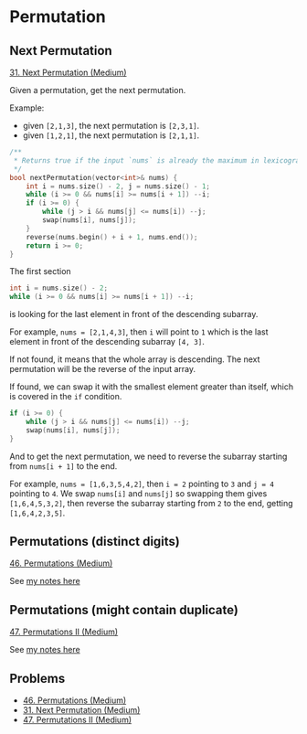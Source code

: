 # Permutation

## Next Permutation

[31. Next Permutation (Medium)](https://leetcode.com/problems/next-permutation/)

Given a permutation, get the next permutation.

Example:

* given `[2,1,3]`, the next permutation is `[2,3,1]`.
* given `[1,2,1]`, the next permutation is `[2,1,1]`.

```cpp
/**
 * Returns true if the input `nums` is already the maximum in lexicographical order.
 */
bool nextPermutation(vector<int>& nums) {
    int i = nums.size() - 2, j = nums.size() - 1;
    while (i >= 0 && nums[i] >= nums[i + 1]) --i;
    if (i >= 0) {
        while (j > i && nums[j] <= nums[i]) --j;
        swap(nums[i], nums[j]);
    }
    reverse(nums.begin() + i + 1, nums.end());
    return i >= 0;
}
```

The first section

```cpp
int i = nums.size() - 2;
while (i >= 0 && nums[i] >= nums[i + 1]) --i;
```

is looking for the last element in front of the descending subarray.

For example, `nums = [2,1,4,3]`, then `i` will point to `1` which is the last element in front of the descending subarray `[4, 3]`.

If not found, it means that the whole array is descending. The next permutation will be the reverse of the input array.

If found, we can swap it with the smallest element greater than itself, which is covered in the `if` condition.

```cpp
if (i >= 0) {
    while (j > i && nums[j] <= nums[i]) --j;
    swap(nums[i], nums[j]);
}
```
And to get the next permutation, we need to reverse the subarray starting from `nums[i + 1]` to the end.

For example, `nums = [1,6,3,5,4,2]`, then `i = 2` pointing to `3` and `j = 4` pointing to `4`. We swap `nums[i]` and `nums[j]` so swapping them gives `[1,6,4,5,3,2]`, then reverse the subarray starting from `2` to the end, getting `[1,6,4,2,3,5]`.

## Permutations (distinct digits)

[46. Permutations (Medium)](https://leetcode.com/problems/permutations/)

See [my notes here](../leetcode/46.%20Permutations)

## Permutations (might contain duplicate)

[47. Permutations II (Medium)](https://leetcode.com/problems/permutations-ii/)

See [my notes here](../leetcode/47.%20Permutations%20II)

## Problems

* [46. Permutations (Medium)](https://leetcode.com/problems/permutations/)
* [31. Next Permutation (Medium)](https://leetcode.com/problems/next-permutation/)
* [47. Permutations II (Medium)](https://leetcode.com/problems/permutations-ii/)